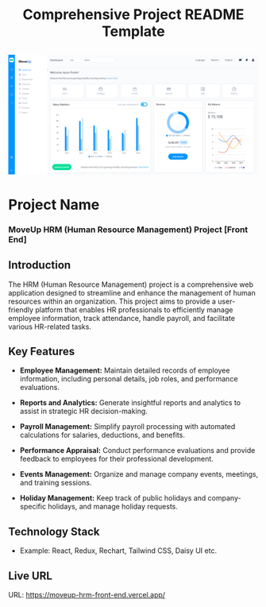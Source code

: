 <div align="center">
  <h1>Comprehensive Project README Template</h1>
</div>

## <img src="public/HRM.png" width="" title="HRM Project">

# Project Name

### MoveUp HRM (Human Resource Management) Project [Front End]

## Introduction

The HRM (Human Resource Management) project is a comprehensive web application designed to streamline and enhance the management of human resources within an organization. This project aims to provide a user-friendly platform that enables HR professionals to efficiently manage employee information, track attendance, handle payroll, and facilitate various HR-related tasks.

## Key Features

- <b>Employee Management:</b> Maintain detailed records of employee information, including personal details, job roles, and performance evaluations.

- <b>Reports and Analytics:</b> Generate insightful reports and analytics to assist in strategic HR decision-making.

- <b>Payroll Management:</b> Simplify payroll processing with automated calculations for salaries, deductions, and benefits.

- <b>Performance Appraisal:</b> Conduct performance evaluations and provide feedback to employees for their professional development.

- <b>Events Management:</b> Organize and manage company events, meetings, and training sessions.

- <b>Holiday Management:</b> Keep track of public holidays and company-specific holidays, and manage holiday requests.

## Technology Stack

- Example: React, Redux, Rechart, Tailwind CSS, Daisy UI etc.

## Live URL

URL: https://moveup-hrm-front-end.vercel.app/
